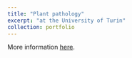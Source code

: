 ```yaml
---
title: "Plant pathology"
excerpt: "at the University of Turin"
collection: portfolio
---
```


More information [here](https://www.sta.unito.it/do/corsi.pl/Show?_id=z25t "Unito").

